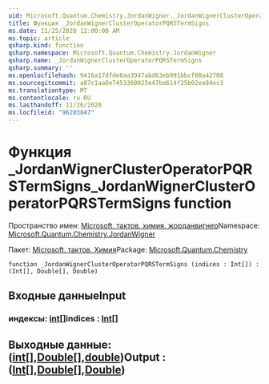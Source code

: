 ```yaml
---
uid: Microsoft.Quantum.Chemistry.JordanWigner._JordanWignerClusterOperatorPQRSTermSigns
title: Функция _JordanWignerClusterOperatorPQRSTermSigns
ms.date: 11/25/2020 12:00:00 AM
ms.topic: article
qsharp.kind: function
qsharp.namespace: Microsoft.Quantum.Chemistry.JordanWigner
qsharp.name: _JordanWignerClusterOperatorPQRSTermSigns
qsharp.summary: ''
ms.openlocfilehash: 9416a17dfde6aa3947abd63eb991bbcf00a42708
ms.sourcegitcommit: a87c1aa8e7453360025e47ba614f25b02ea84ec3
ms.translationtype: MT
ms.contentlocale: ru-RU
ms.lasthandoff: 11/26/2020
ms.locfileid: "96203847"
---
```

# <a name="_jordanwignerclusteroperatorpqrstermsigns-function"></a><span data-ttu-id="f1dad-102">Функция _JordanWignerClusterOperatorPQRSTermSigns</span><span class="sxs-lookup"><span data-stu-id="f1dad-102">_JordanWignerClusterOperatorPQRSTermSigns function</span></span>

<span data-ttu-id="f1dad-103">Пространство имен: [Microsoft. тактов. химия. жорданвигнер](xref:Microsoft.Quantum.Chemistry.JordanWigner)</span><span class="sxs-lookup"><span data-stu-id="f1dad-103">Namespace: [Microsoft.Quantum.Chemistry.JordanWigner](xref:Microsoft.Quantum.Chemistry.JordanWigner)</span></span>

<span data-ttu-id="f1dad-104">Пакет: [Microsoft. тактов. Химия](https://nuget.org/packages/Microsoft.Quantum.Chemistry)</span><span class="sxs-lookup"><span data-stu-id="f1dad-104">Package: [Microsoft.Quantum.Chemistry](https://nuget.org/packages/Microsoft.Quantum.Chemistry)</span></span>




```qsharp
function _JordanWignerClusterOperatorPQRSTermSigns (indices : Int[]) : (Int[], Double[], Double)
```


## <a name="input"></a><span data-ttu-id="f1dad-105">Входные данные</span><span class="sxs-lookup"><span data-stu-id="f1dad-105">Input</span></span>

### <a name="indices--int"></a><span data-ttu-id="f1dad-106">индексы: [int](xref:microsoft.quantum.lang-ref.int)[]</span><span class="sxs-lookup"><span data-stu-id="f1dad-106">indices : [Int](xref:microsoft.quantum.lang-ref.int)[]</span></span>





## <a name="output--intdoubledouble"></a><span data-ttu-id="f1dad-107">Выходные данные: ([int](xref:microsoft.quantum.lang-ref.int)[],[Double](xref:microsoft.quantum.lang-ref.double)[],[double](xref:microsoft.quantum.lang-ref.double))</span><span class="sxs-lookup"><span data-stu-id="f1dad-107">Output : ([Int](xref:microsoft.quantum.lang-ref.int)[],[Double](xref:microsoft.quantum.lang-ref.double)[],[Double](xref:microsoft.quantum.lang-ref.double))</span></span>

